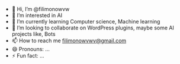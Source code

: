 - 👋 Hi, I’m @filimonowvw
- 👀 I’m interested in AI
- 🌱 I’m currently learning Computer science, Machine learning
- 💞️ I’m looking to collaborate on WordPress plugins, maybe some AI projects like, Bots 
- 📫 How to reach me filimonowvwv@gmail.com
- 😄 Pronouns: ...
- ⚡ Fun fact: ...

<!---
filimonowvw/filimonowvw is a ✨ special ✨ repository because its `README.md` (this file) appears on your GitHub profile.
You can click the Preview link to take a look at your changes.
--->
